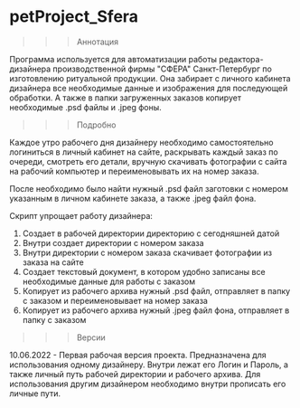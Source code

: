 # petProject_Sfera

>>> Аннотация

  Программа используется для автоматизации работы редактора-дизайнера
производственной фирмы "СФЕРА" Санкт-Петербург по изготовлению ритуальной
продукции. Она забирает с личного кабинета дизайнера все необходимые
данные и изображения для последующей обработки. А также в папки загруженных
заказов копирует необходимые .psd файлы и .jpeg фоны.

>>> Подробно

  Каждое утро рабочего дня дизайнеру необходимо самостоятельно логиниться в личный
кабинет на сайте, раскрывать каждый заказ по очереди, смотреть его детали, вручную
скачивать фотографии с сайта на рабочий компьютер и переименовывать их на номер заказа.

  После необходимо было найти нужный .psd файл заготовки с номером указанным в личном кабинете
заказа, а также .jpeg файл фона.

Скрипт упрощает работу дизайнера:
1. Создает в рабочей директории директорию с сегодняшней датой
2. Внутри создает директории с номером заказа
3. Внутри директории с номером заказа скачивает фотографии из заказа на сайте
4. Создает текстовый документ, в котором удобно записаны все необходимые данные для работы с заказом
5. Копирует из рабочего архива нужный .psd файл, отправляет в папку с заказом и переименовывает на номер заказа
6. Копирует из рабочего архива нужный .jpeg файл фона, отправляет в папку с заказом 

>>> Версии

  10.06.2022 - Первая рабочая версия проекта. Предназначена для использования одному дизайнеру. 
Внутри лежат его Логин и Пароль, а также личный путь рабочей директории и рабочего архива.
Для использования другим дизайнером необходимо внутри прописать его личные пути.
